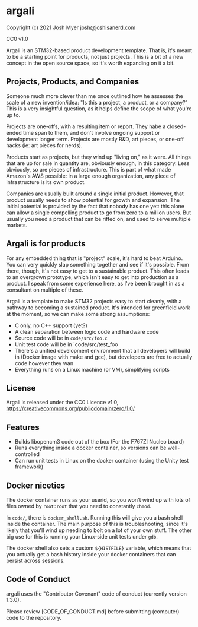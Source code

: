 # argali

Copyright (c) 2021 Josh Myer <josh@joshisanerd.com>

CC0 v1.0

Argali is an STM32-based product development template.  That is, it's
meant to be a starting point for products, not just projects.  This is
a bit of a new concept in the open source space, so it's worth
expanding on it a bit.

## Projects, Products, and Companies

Someone much more clever than me once outlined how he assesses the
scale of a new invention/idea: "Is this a project, a product, or a
company?"  This is a very insightful question, as it helps define the
scope of what you're up to.

Projects are one-offs, with a resulting item or report.  They habe a
closed-ended time span to them, and don't involve ongoing support or
development longer term.  Projects are mostly R&D, art pieces, or
one-off hacks (ie: art pieces for nerds).

Products start as projects, but they wind up "living on," as it were.
All things that are up for sale in quantity are, obviously enough, in
this category.  Less obviously, so are pieces of infrastructure.  This
is part of what made Amazon's AWS possible: in a large enough
organization, any piece of infrastructure is its own product.

Companies are usually built around a single initial product.  However,
that product usually needs to show potential for growth and expansion.
The initial potential is provided by the fact that nobody has one yet:
this alone can allow a single compelling product to go from zero to a
million users.  But usually you need a product that can be riffed on,
and used to serve multiple markets.

## Argali is for products

For any embedded thing that is "project" scale, it's hard to beat
Arduino.  You can very quickly slap something together and see if it's
possible.  From there, though, it's not easy to get to a sustainable
product.  This often leads to an overgrown prototype, which isn't easy
to get into production as a product.  I speak from some experience
here, as I've been brought in as a consultant on multiple of these.

Argali is a template to make STM32 projects easy to start cleanly,
with a pathway to becoming a sustained product.  It's intended for
greenfield work at the moment, so we can make some strong assumptions:

* C only, no C++ support (yet?)
* A clean separation between logic code and hardware code
* Source code will be in `code/src/foo.c`
* Unit test code will be in `code/src/test_foo
* There's a unified development environment that all developers will
  build in (Docker image with make and gcc), but developers are free
  to actually code however they wan
* Everything runs on a Linux machine (or VM), simplifying scripts

## License

Argali is released under the CC0 Licence v1.0,
https://creativecommons.org/publicdomain/zero/1.0/


## Features

* Builds libopencm3 code out of the box (For the F767ZI Nucleo board)
* Runs everything inside a docker container, so versions can be
  well-controlled
* Can run unit tests in Linux on the docker container (using the Unity
  test framework)


## Docker niceties

The docker container runs as your userid, so you won't wind up with
lots of files owned by `root:root` that you need to constantly
`chmod`.

In `code/`, there is `docker_shell.sh`.  Running this will give you a
bash shell inside the container.  The main purpose of this is
troubleshooting, since it's likely that you'll wind up needing to bolt
on a lot of your own stuff.  The other big use for this is running
your Linux-side unit tests under `gdb`.

The docker shell also sets a custom `${HISTFILE}` variable, which
means that you actually get a bash history inside your docker
containers that can persist across sessions.

## Code of Conduct

argali uses the "Contributor Covenant" code of conduct (currently
version 1.3.0).

Please review [CODE_OF_CONDUCT.md] before submitting (computer) code
to the repository.